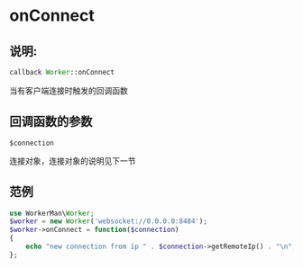 # onConnect
## 说明:
```php
callback Worker::onConnect
```

当有客户端连接时触发的回调函数

## 回调函数的参数

``` $connection ```

连接对象，连接对象的说明见下一节


## 范例

```php
use WorkerMan\Worker;
$worker = new Worker('websocket://0.0.0.0:8484');
$worker->onConnect = function($connection)
{
    echo "new connection from ip " . $connection->getRemoteIp() . "\n";
};
```
